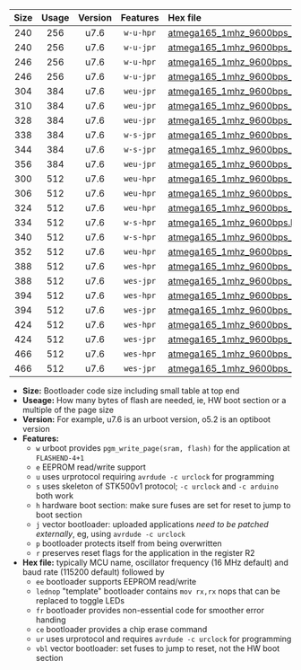 |Size|Usage|Version|Features|Hex file|
|:-:|:-:|:-:|:-:|:--|
|240|256|u7.6|`w-u-hpr`|[atmega165_1mhz_9600bps_ur.hex](https://raw.githubusercontent.com/stefanrueger/urboot/main//atmega165_1mhz_9600bps_ur.hex)|
|240|256|u7.6|`w-u-jpr`|[atmega165_1mhz_9600bps_ur_vbl.hex](https://raw.githubusercontent.com/stefanrueger/urboot/main//atmega165_1mhz_9600bps_ur_vbl.hex)|
|246|256|u7.6|`w-u-hpr`|[atmega165_1mhz_9600bps_lednop_ur.hex](https://raw.githubusercontent.com/stefanrueger/urboot/main//atmega165_1mhz_9600bps_lednop_ur.hex)|
|246|256|u7.6|`w-u-jpr`|[atmega165_1mhz_9600bps_lednop_ur_vbl.hex](https://raw.githubusercontent.com/stefanrueger/urboot/main//atmega165_1mhz_9600bps_lednop_ur_vbl.hex)|
|304|384|u7.6|`weu-jpr`|[atmega165_1mhz_9600bps_ee_ur_vbl.hex](https://raw.githubusercontent.com/stefanrueger/urboot/main//atmega165_1mhz_9600bps_ee_ur_vbl.hex)|
|310|384|u7.6|`weu-jpr`|[atmega165_1mhz_9600bps_ee_lednop_ur_vbl.hex](https://raw.githubusercontent.com/stefanrueger/urboot/main//atmega165_1mhz_9600bps_ee_lednop_ur_vbl.hex)|
|328|384|u7.6|`weu-jpr`|[atmega165_1mhz_9600bps_ee_lednop_fr_ur_vbl.hex](https://raw.githubusercontent.com/stefanrueger/urboot/main//atmega165_1mhz_9600bps_ee_lednop_fr_ur_vbl.hex)|
|338|384|u7.6|`w-s-jpr`|[atmega165_1mhz_9600bps_vbl.hex](https://raw.githubusercontent.com/stefanrueger/urboot/main//atmega165_1mhz_9600bps_vbl.hex)|
|344|384|u7.6|`w-s-jpr`|[atmega165_1mhz_9600bps_lednop_vbl.hex](https://raw.githubusercontent.com/stefanrueger/urboot/main//atmega165_1mhz_9600bps_lednop_vbl.hex)|
|356|384|u7.6|`weu-jpr`|[atmega165_1mhz_9600bps_ee_lednop_fr_ce_ur_vbl.hex](https://raw.githubusercontent.com/stefanrueger/urboot/main//atmega165_1mhz_9600bps_ee_lednop_fr_ce_ur_vbl.hex)|
|300|512|u7.6|`weu-hpr`|[atmega165_1mhz_9600bps_ee_ur.hex](https://raw.githubusercontent.com/stefanrueger/urboot/main//atmega165_1mhz_9600bps_ee_ur.hex)|
|306|512|u7.6|`weu-hpr`|[atmega165_1mhz_9600bps_ee_lednop_ur.hex](https://raw.githubusercontent.com/stefanrueger/urboot/main//atmega165_1mhz_9600bps_ee_lednop_ur.hex)|
|324|512|u7.6|`weu-hpr`|[atmega165_1mhz_9600bps_ee_lednop_fr_ur.hex](https://raw.githubusercontent.com/stefanrueger/urboot/main//atmega165_1mhz_9600bps_ee_lednop_fr_ur.hex)|
|334|512|u7.6|`w-s-hpr`|[atmega165_1mhz_9600bps.hex](https://raw.githubusercontent.com/stefanrueger/urboot/main//atmega165_1mhz_9600bps.hex)|
|340|512|u7.6|`w-s-hpr`|[atmega165_1mhz_9600bps_lednop.hex](https://raw.githubusercontent.com/stefanrueger/urboot/main//atmega165_1mhz_9600bps_lednop.hex)|
|352|512|u7.6|`weu-hpr`|[atmega165_1mhz_9600bps_ee_lednop_fr_ce_ur.hex](https://raw.githubusercontent.com/stefanrueger/urboot/main//atmega165_1mhz_9600bps_ee_lednop_fr_ce_ur.hex)|
|388|512|u7.6|`wes-hpr`|[atmega165_1mhz_9600bps_ee.hex](https://raw.githubusercontent.com/stefanrueger/urboot/main//atmega165_1mhz_9600bps_ee.hex)|
|388|512|u7.6|`wes-jpr`|[atmega165_1mhz_9600bps_ee_vbl.hex](https://raw.githubusercontent.com/stefanrueger/urboot/main//atmega165_1mhz_9600bps_ee_vbl.hex)|
|394|512|u7.6|`wes-hpr`|[atmega165_1mhz_9600bps_ee_lednop.hex](https://raw.githubusercontent.com/stefanrueger/urboot/main//atmega165_1mhz_9600bps_ee_lednop.hex)|
|394|512|u7.6|`wes-jpr`|[atmega165_1mhz_9600bps_ee_lednop_vbl.hex](https://raw.githubusercontent.com/stefanrueger/urboot/main//atmega165_1mhz_9600bps_ee_lednop_vbl.hex)|
|424|512|u7.6|`wes-hpr`|[atmega165_1mhz_9600bps_ee_lednop_fr.hex](https://raw.githubusercontent.com/stefanrueger/urboot/main//atmega165_1mhz_9600bps_ee_lednop_fr.hex)|
|424|512|u7.6|`wes-jpr`|[atmega165_1mhz_9600bps_ee_lednop_fr_vbl.hex](https://raw.githubusercontent.com/stefanrueger/urboot/main//atmega165_1mhz_9600bps_ee_lednop_fr_vbl.hex)|
|466|512|u7.6|`wes-hpr`|[atmega165_1mhz_9600bps_ee_lednop_fr_ce.hex](https://raw.githubusercontent.com/stefanrueger/urboot/main//atmega165_1mhz_9600bps_ee_lednop_fr_ce.hex)|
|466|512|u7.6|`wes-jpr`|[atmega165_1mhz_9600bps_ee_lednop_fr_ce_vbl.hex](https://raw.githubusercontent.com/stefanrueger/urboot/main//atmega165_1mhz_9600bps_ee_lednop_fr_ce_vbl.hex)|

- **Size:** Bootloader code size including small table at top end
- **Useage:** How many bytes of flash are needed, ie, HW boot section or a multiple of the page size
- **Version:** For example, u7.6 is an urboot version, o5.2 is an optiboot version
- **Features:**
  + `w` urboot provides `pgm_write_page(sram, flash)` for the application at `FLASHEND-4+1`
  + `e` EEPROM read/write support
  + `u` uses urprotocol requiring `avrdude -c urclock` for programming
  + `s` uses skeleton of STK500v1 protocol; `-c urclock` and `-c arduino` both work
  + `h` hardware boot section: make sure fuses are set for reset to jump to boot section
  + `j` vector bootloader: uploaded applications *need to be patched externally*, eg, using `avrdude -c urclock`
  + `p` bootloader protects itself from being overwritten
  + `r` preserves reset flags for the application in the register R2
- **Hex file:** typically MCU name, oscillator frequency (16 MHz default) and baud rate (115200 default) followed by
  + `ee` bootloader supports EEPROM read/write
  + `lednop` "template" bootloader contains `mov rx,rx` nops that can be replaced to toggle LEDs
  + `fr` bootloader provides non-essential code for smoother error handing
  + `ce` bootloader provides a chip erase command
  + `ur` uses urprotocol and requires `avrdude -c urclock` for programming
  + `vbl` vector bootloader: set fuses to jump to reset, not the HW boot section
